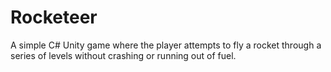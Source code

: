 # Rocketeer
A simple C# Unity game where the player attempts to fly a rocket through a series of levels without crashing or running out of fuel.
